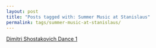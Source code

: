 ```yaml
---
layout: post
title: "Posts tagged with: Summer Music at Stanislaus"
permalink: tags/summer-music-at-stanislaus/
---
```

[Dimitri Shostakovich Dance 1](/2012/01/dimitri-shostakovich-dance-1)
